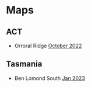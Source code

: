 
<!-- ---
permalink: index

--- -->



# Maps
## ACT 
- Orroral Ridge [October 2022](data/Canberra/October-22.pdf)

## Tasmania
- Ben Lomond South [Jan 2023](data/Tassie/Ben-Lomond-S.pdf)
